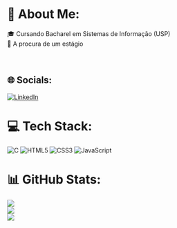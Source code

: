 # 💫 About Me:
🎓 Cursando Bacharel em Sistemas de Informação (USP)<br>💼 A procura de um estágio<br><br><br>


## 🌐 Socials:
[![LinkedIn](https://img.shields.io/badge/LinkedIn-%230077B5.svg?logo=linkedin&logoColor=white)](https://linkedin.com/in/https://www.linkedin.com/in/matheus-azevedo-75067225b/) 

# 💻 Tech Stack:
![C](https://img.shields.io/badge/c-%2300599C.svg?style=for-the-badge&logo=c&logoColor=white) ![HTML5](https://img.shields.io/badge/html5-%23E34F26.svg?style=for-the-badge&logo=html5&logoColor=white) ![CSS3](https://img.shields.io/badge/css3-%231572B6.svg?style=for-the-badge&logo=css3&logoColor=white) ![JavaScript](https://img.shields.io/badge/javascript-%23323330.svg?style=for-the-badge&logo=javascript&logoColor=%23F7DF1E)
# 📊 GitHub Stats:
![](https://github-readme-stats.vercel.app/api?username=uMatheusx&theme=vue-dark&hide_border=false&include_all_commits=false&count_private=false)<br/>
![](https://github-readme-streak-stats.herokuapp.com/?user=uMatheusx&theme=vue-dark&hide_border=false)<br/>
![](https://github-readme-stats.vercel.app/api/top-langs/?username=uMatheusx&theme=vue-dark&hide_border=false&include_all_commits=false&count_private=false&layout=compact)

<!-- Proudly created with GPRM ( https://gprm.itsvg.in ) -->
